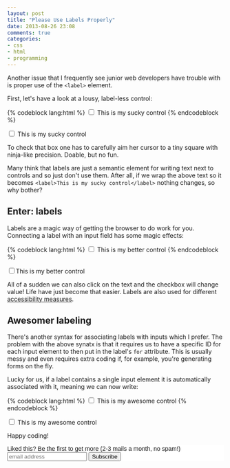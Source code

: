```yaml
---
layout: post
title: "Please Use Labels Properly"
date: 2013-08-26 23:08
comments: true
categories: 
- css
- html
- programming
---
```


Another issue that I frequently see junior web developers have trouble with is proper use of the `<label>` element.

First, let's have a look at a lousy, label-less control:

{% codeblock lang:html %}
<input type="checkbox"> This is my sucky control
{% endcodeblock %}

<input type="checkbox"> This is my sucky control

To check that box one has to carefully aim her cursor to a tiny square with ninja-like precision. Doable, but no fun.

Many think that labels are just a semantic element for writing text next to controls and so just don't use them. After all, if we wrap the above text so it becomes `<label>This is my sucky control</label>` nothing changes, so why bother?

## Enter: labels

Labels are a magic way of getting the browser to do work for you. Connecting a label with an input field has some magic effects:

{% codeblock lang:html %}
<input type="checkbox" id="check">
<label for="check">This is my better control</label>
{% endcodeblock %}

<input type="checkbox" id="check"><label for="check">This is my better control</label>

All of a sudden we can also click on the text and the checkbox will change value! Life have just become that easier. Labels are also used for different [accessibility measures](http://webdesign.about.com/od/forms/a/aa052206.htm).

## Awesomer labeling

There's another syntax for associating labels with inputs which I prefer. The problem with the above synatx is that it requires us to have a specific ID for each input element to then put in the label's `for` attribute. This is usually messy and even requires extra coding if, for example, you're generating forms on the fly.

Lucky for us, if a label contains a single input element it is automatically associated with it, meaning we can now write:

{% codeblock lang:html %}
<label>
    <input type="checkbox"> This is my awesome control
</label>
{% endcodeblock %}

<label><input type="checkbox"> This is my awesome control</label>

Happy coding!

<!-- Begin MailChimp Signup Form -->
<link href="http://cdn-images.mailchimp.com/embedcode/slim-081711.css" rel="stylesheet" type="text/css">
<style type="text/css">
    #mc_embed_signup{background:#fff; clear:left; font:14px Helvetica,Arial,sans-serif; }
    /* Add your own MailChimp form style overrides in your site stylesheet or in this style block.
       We recommend moving this block and the preceding CSS link to the HEAD of your HTML file. */
</style>
<div id="mc_embed_signup">
<form action="http://codelord.us6.list-manage.com/subscribe/post?u=78b36f07d7d2e7e91eb8deee3&amp;id=c9a8d439c8" method="post" id="mc-embedded-subscribe-form" name="mc-embedded-subscribe-form" class="validate" target="_blank" novalidate>
    <label for="mce-EMAIL">Liked this? Be the first to get more (2-3 mails a month, no spam!)</label>
    <input type="email" value="" name="EMAIL" class="email" id="mce-EMAIL" placeholder="email address" required style="display: inline">
    <input type="submit" value="Subscribe" name="subscribe" id="mc-embedded-subscribe" class="button" style="display: inline">
</form>
</div>
<!--End mc_embed_signup-->
